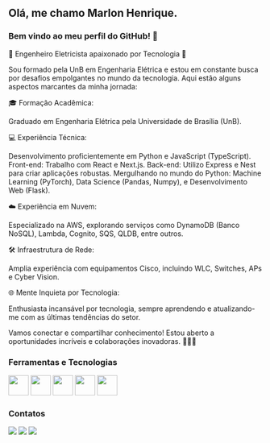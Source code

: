 ## Olá, me chamo Marlon Henrique.
### Bem vindo ao meu perfil do GitHub! 👋

<!-- ![Snake animation](https://github.com/MarlonHenrique7/MarlonHenrique7/blob/output/github-contribution-grid-snake.svg) --> 

🚀 Engenheiro Eletricista apaixonado por Tecnologia 🤖

Sou formado pela UnB em Engenharia Elétrica e estou em constante busca por desafios empolgantes no mundo da tecnologia. Aqui estão alguns aspectos marcantes da minha jornada:

🎓 Formação Acadêmica:

Graduado em Engenharia Elétrica pela Universidade de Brasília (UnB).

💻 Experiência Técnica:

Desenvolvimento proficientemente em Python e JavaScript (TypeScript).
Front-end: Trabalho com React e Next.js.
Back-end: Utilizo Express e Nest para criar aplicações robustas.
Mergulhando no mundo do Python: Machine Learning (PyTorch), Data Science (Pandas, Numpy), e Desenvolvimento Web (Flask).

☁️ Experiência em Nuvem:

Especializado na AWS, explorando serviços como DynamoDB (Banco NoSQL), Lambda, Cognito, SQS, QLDB, entre outros.

🛠️ Infraestrutura de Rede:

Amplia experiência com equipamentos Cisco, incluindo WLC, Switches, APs e Cyber Vision.

🌐 Mente Inquieta por Tecnologia:

Enthusiasta incansável por tecnologia, sempre aprendendo e atualizando-me com as últimas tendências do setor.

Vamos conectar e compartilhar conhecimento! Estou aberto a oportunidades incríveis e colaborações inovadoras. 👋🏽💡

### Ferramentas e Tecnologias

<div>
<img display="inline" src="https://cdn.jsdelivr.net/gh/devicons/devicon/icons/javascript/javascript-original.svg" width="40" height="40"/> 
<img display="inline" src="https://cdn.jsdelivr.net/gh/devicons/devicon/icons/nodejs/nodejs-original.svg" width="40" height="40"/> 
<img display="inline" src="https://cdn.jsdelivr.net/gh/devicons/devicon/icons/react/react-original.svg" width="40" height="40"/>
<img display="inline" src="https://cdn.jsdelivr.net/gh/devicons/devicon/icons/python/python-original.svg" width="40" height="40"/> 
<img display="inline" src="https://cdn.jsdelivr.net/gh/devicons/devicon/icons/pytorch/pytorch-original.svg" width="40" height="40"/> 
</div>
  
### Contatos

<div>
<a href="https://instagram.com/marlonhenrique7" target="_blank"><img src="https://img.shields.io/badge/-Instagram-%23E4405F?style=for-the-badge&logo=instagram&logoColor=white" target="_blank"></a>
<!-- <a href="https://instagram.com/marlonhenrique7" target="_blank"><img src="https://img.shields.io/badge/-Instagram-%23E4405F?style=for-the-badge&logo=instagram&logoColor=white" target="_blank"></a> -->
<a href = "mailto:marlonhenrique777@gmail.com"><img src="https://img.shields.io/badge/Gmail-D14836?style=for-the-badge&logo=gmail&logoColor=white" target="_blank"></a>
<a href="https://www.linkedin.com/in/marlon-henrique-36a488149" target="_blank"><img src="https://img.shields.io/badge/-LinkedIn-%230077B5?style=for-the-badge&logo=linkedin&logoColor=white" target="_blank"></a>   
</div>





  
  


  

